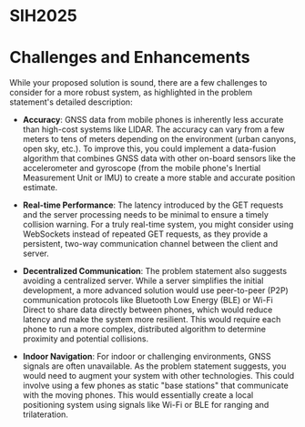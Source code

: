 # SIH2025
# Challenges and Enhancements

While your proposed solution is sound, there are a few challenges to consider for a more robust system, as highlighted in the problem statement's detailed description:

* **Accuracy**: GNSS data from mobile phones is inherently less accurate than high-cost systems like LIDAR. The accuracy can vary from a few meters to tens of meters depending on the environment (urban canyons, open sky, etc.). To improve this, you could implement a data-fusion algorithm that combines GNSS data with other on-board sensors like the accelerometer and gyroscope (from the mobile phone's Inertial Measurement Unit or IMU) to create a more stable and accurate position estimate.

* **Real-time Performance**: The latency introduced by the GET requests and the server processing needs to be minimal to ensure a timely collision warning. For a truly real-time system, you might consider using WebSockets instead of repeated GET requests, as they provide a persistent, two-way communication channel between the client and server.

* **Decentralized Communication**: The problem statement also suggests avoiding a centralized server. While a server simplifies the initial development, a more advanced solution would use peer-to-peer (P2P) communication protocols like Bluetooth Low Energy (BLE) or Wi-Fi Direct to share data directly between phones, which would reduce latency and make the system more resilient. This would require each phone to run a more complex, distributed algorithm to determine proximity and potential collisions.

* **Indoor Navigation**: For indoor or challenging environments, GNSS signals are often unavailable. As the problem statement suggests, you would need to augment your system with other technologies. This could involve using a few phones as static "base stations" that communicate with the moving phones. This would essentially create a local positioning system using signals like Wi-Fi or BLE for ranging and trilateration.
